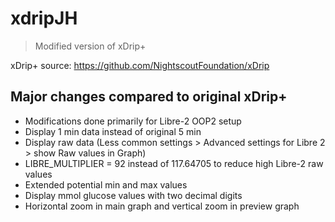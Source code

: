 # xdripJH
> Modified version of xDrip+

 xDrip+ source: https://github.com/NightscoutFoundation/xDrip

## Major changes compared to original xDrip+
* Modifications done primarily for Libre-2 OOP2 setup
* Display 1 min data instead of original 5 min
* Display raw data (Less common settings > Advanced settings for Libre 2 > show Raw values in Graph)
* LIBRE_MULTIPLIER = 92 instead of 117.64705 to reduce high Libre-2 raw values
* Extended potential min and max values
* Display mmol glucose values with two decimal digits
* Horizontal zoom in main graph and vertical zoom in preview graph
